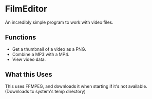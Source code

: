 # FilmEditor
An incredibly simple program to work with video files.

## Functions 
- Get a thumbnail of a video as a PNG.
- Combine a MP3 with a MP4.
- View video data.

## What this Uses
This uses FFMPEG, and downloads it when starting if it's not available. (Downloads to system's temp directory)